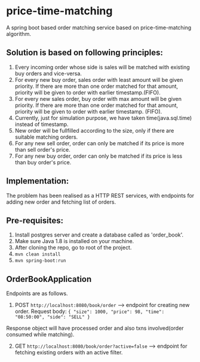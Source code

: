 # price-time-matching
A spring boot based order matching service based on price-time-matching algorithm.

## Solution is based on following principles:
  
  1. Every incoming order whose side is sales will be matched with existing buy orders and vice-versa.
  2. For every new buy order, sales order with least amount will be given priority. If there are more than
  one order matched for that amount, priority will be given to order with earlier timestamp.(FIFO).
  3. For every new sales order, buy order with max amount will be given priority. If there are more than 
  one order matched for that amount, priority will be given to order with earlier timestamp. (FIFO).
  4. Currently, just for simulation purpose, we have taken time(java.sql.time) instead of timestamp.
  5. New order will be fullfilled according to the size, only if there are suitable matching orders.
  6. For any new sell order, order can only be matched if its price is more than sell order's price.
  7. For any new buy order, order can only be matched if its price is less than buy order's price.
  
## Implementation: 
  The problem has been realised as a HTTP REST services, with endpoints for adding new order and fetching list of orders.
   
## Pre-requisites: 
  1. Install postgres server and create a database called as 'order_book'.
  2. Make sure Java 1.8 is installed on your machine.
  3. After cloning the repo, go to root of the project.
  4. `mvn clean install`
  5. `mvn spring-boot:run`
  
## OrderBookApplication
  Endpoints are as follows.
  1. POST `http://localhost:8080/book/order`  --> endpoint for creating new order.
  Request body: 
  `{
	"size": 1000,
	"price": 98,
	"time": "08:50:00",
	"side": "SELL"
   }`
   
   Response object will have processed order and also txns involved(order consumed while matching).
  
  
  2. GET `http://localhost:8080/book/order?active=false` --> endpoint for fetching existing orders with an active filter.
